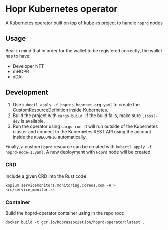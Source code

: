 # Hopr Kubernetes operator

A Kubernetes operator built on top of [kube-rs](https://github.com/clux/kube-rs) project to handle `hoprd` nodes

## Usage

Bear in mind that in order for the wallet to be registered correctly, the wallet has to have:
- Developer NFT
- mHOPR
- xDAI

## Development

1. Use `kubectl apply -f hoprds.hoprnet.org.yaml` to create the CustomResourceDefinition inside Kubernetes.
2. Build the project with `cargo build`. If the build fails, make sure `libssl-dev` is available.
3. Run the operator using `cargo run`. It will run outside of the Kubernetes cluster and connect to the Kubernetes REST API using the account inside the `KUBECONFIG` automatically.

Finally, a custom `Hoprd` resource can be created with `kubectl apply -f hoprd-node-1.yaml`. A new deployment with `Hoprd` node will be created. 


### CRD

Include a given CRD into the Rust code:
````
kopium servicemonitors.monitoring.coreos.com -A > src/service_monitor.rs
````

### Container
Build the hoprd-operator container using in the repo root:

```shell
docker build -t gcr.io/hoprassociation/hoprd-operator:latest .
```
